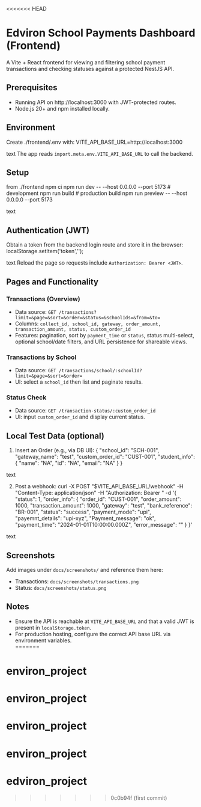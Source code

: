 <<<<<<< HEAD
# Edviron School Payments Dashboard (Frontend)

A Vite + React frontend for viewing and filtering school payment transactions and checking statuses against a protected NestJS API.  

## Prerequisites

- Running API on http://localhost:3000 with JWT-protected routes.  
- Node.js 20+ and npm installed locally.  

## Environment

Create ./frontend/.env with:
VITE_API_BASE_URL=http://localhost:3000

text
The app reads `import.meta.env.VITE_API_BASE_URL` to call the backend.  

## Setup

from ./frontend
npm ci
npm run dev -- --host 0.0.0.0 --port 5173 # development
npm run build # production build
npm run preview -- --host 0.0.0.0 --port 5173

text

## Authentication (JWT)

Obtain a token from the backend login route and store it in the browser:
localStorage.setItem('token','<JWT>');

text
Reload the page so requests include `Authorization: Bearer <JWT>`.  

## Pages and Functionality

### Transactions (Overview)
- Data source: `GET /transactions?limit=&page=&sort=&order=&status=&schoolIds=&from=&to=`  
- Columns: `collect_id, school_id, gateway, order_amount, transaction_amount, status, custom_order_id`  
- Features: pagination, sort by `payment_time` or `status`, status multi-select, optional school/date filters, and URL persistence for shareable views.  

### Transactions by School
- Data source: `GET /transactions/school/:schoolId?limit=&page=&sort=&order=`  
- UI: select a `school_id` then list and paginate results.  

### Status Check
- Data source: `GET /transaction-status/:custom_order_id`  
- UI: input `custom_order_id` and display current status.  

## Local Test Data (optional)

1) Insert an Order (e.g., via DB UI):
{
"school_id": "SCH-001",
"gateway_name": "test",
"custom_order_id": "CUST-001",
"student_info": { "name": "NA", "id": "NA", "email": "NA" }
}

text

2) Post a webhook:
curl -X POST "$VITE_API_BASE_URL/webhook"
-H "Content-Type: application/json"
-H "Authorization: Bearer <JWT>"
-d '{
"status": 1,
"order_info": {
"order_id": "CUST-001",
"order_amount": 1000,
"transaction_amount": 1000,
"gateway": "test",
"bank_reference": "BR-001",
"status": "success",
"payment_mode": "upi",
"payemnt_details": "upi-xyz",
"Payment_message": "ok",
"payment_time": "2024-01-01T10:00:00.000Z",
"error_message": ""
}
}'

text

## Screenshots

Add images under `docs/screenshots/` and reference them here:
- Transactions: `docs/screenshots/transactions.png`  
- Status: `docs/screenshots/status.png`  

## Notes

- Ensure the API is reachable at `VITE_API_BASE_URL` and that a valid JWT is present in `localStorage.token`.  
- For production hosting, configure the correct API base URL via environment variables.  
=======
# environ_project
# environ_project
# environ_project
# environ_project
# edviron_project
>>>>>>> 0c0b94f (first commit)
